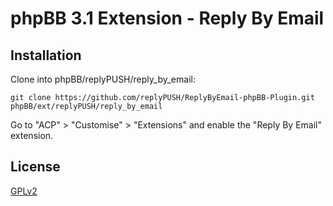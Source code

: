 # phpBB 3.1 Extension - Reply By Email

## Installation

Clone into phpBB/replyPUSH/reply_by_email:

    git clone https://github.com/replyPUSH/ReplyByEmail-phpBB-Plugin.git phpBB/ext/replyPUSH/reply_by_email

Go to "ACP" > "Customise" > "Extensions" and enable the "Reply By Email" extension.

## License

[GPLv2](license.txt)
